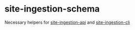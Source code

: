 # site-ingestion-schema

Necessary helpers for [site-ingestion-api](github.com/covid-basic-needs/site-ingestion-api) and [site-ingestion-cli](github.com/covid-basic-needs/site-ingestion-cli)

